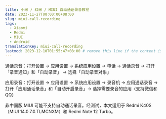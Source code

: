 ```yaml
---
title: 小米 / 红米 / MIUI 自动通话录音教程
date: 2023-11-27T00:00:00+08:00
slug: miui-call-recording
tags:
  - Xiaomi
  - Redmi
  - MIUI
  - Android
translationKey: miui-call-recording
lastmod: 2023-12-10T01:55:47+08:00 # remove this line if the content is actually changed
---
```


通话录音：打开设置 -> 应用设置 -> 系统应用设置 -> 电话 -> 通话录音 -> 打开「录音通知」和「自动录音」 -> 选择「自动录音对象」

应用录音：打开设置 -> 应用设置 -> 系统应用设置 -> 录音机 -> 应用通话录音 -> 打开「应用通话录音」和「自动开启录音」-> 选择需要录音的应用（支持微信和 QQ）

非中国版 MIUI 可能不支持自动通话录音。经测试，本文适用于 Redmi K40S（MIUI 14.0.7.0.TLMCNXM）和 Redmi Note 12 Turbo。
